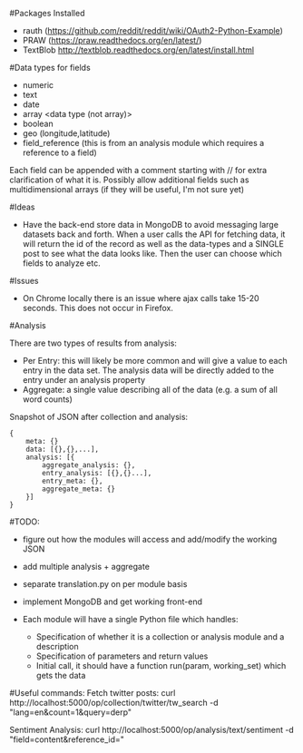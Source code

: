 #Packages Installed
- rauth (https://github.com/reddit/reddit/wiki/OAuth2-Python-Example)
- PRAW (https://praw.readthedocs.org/en/latest/)
- TextBlob http://textblob.readthedocs.org/en/latest/install.html

#Data types for fields
- numeric
- text
- date
- array <data type (not array)>
- boolean
- geo (longitude,latitude)
- field_reference <data type> (this is from an analysis module which requires a reference to a field)

Each field can be appended with a comment starting with // for extra clarification of what it is.
Possibly allow additional fields such as multidimensional arrays (if they will be useful, I'm not sure yet)

#Ideas
- Have the back-end store data in MongoDB to avoid messaging large datasets back and forth. When a user calls the API for fetching data, it will return the id of the record as well as the data-types and a SINGLE post to see what the data looks like. Then the user can choose which fields to analyze etc.

#Issues
- On Chrome locally there is an issue where ajax calls take 15-20 seconds. This does not occur in Firefox.


#Analysis

There are two types of results from analysis:
- Per Entry: this will likely be more common and will give a value to each entry in the data set. The analysis data will be directly added to the entry under an analysis property
- Aggregate: a single value describing all of the data (e.g. a sum of all word counts)


Snapshot of JSON after collection and analysis:
```
{
	meta: {}
	data: [{},{},...],
	analysis: [{
		aggregate_analysis: {},
		entry_analysis: [{},{}...],
		entry_meta: {},
		aggregate_meta: {}
	}]
}
```

#TODO:
- figure out how the modules will access and add/modify the working JSON
- add multiple analysis + aggregate
- separate translation.py on per module basis
- implement MongoDB and get working front-end

- Each module will have a single Python file which handles:
	- Specification of whether it is a collection or analysis module and a description
	- Specification of parameters and return values
	- Initial call, it should have a function run(param, working_set) which gets the data

#Useful commands:
Fetch twitter posts:
curl http://localhost:5000/op/collection/twitter/tw_search -d "lang=en&count=1&query=derp"

Sentiment Analysis:
curl http://localhost:5000/op/analysis/text/sentiment -d "field=content&reference_id=<ref id>"